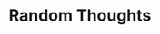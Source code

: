 ---
layout: page
title: "Random Thoughts"
permalink: /random_thoughts/
theme: jekyll-theme-merlot
---